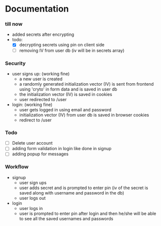 # Documentation

### till now
- added secrets after encrypting
- todo:
    - [x] decrypting secrets using pin on client side
    - [ ] removing IV from user db (iv will be in secrets array)

### Security
- user signs up: (working fine)
    - a new user is created
    - a randomly generated initialization vector (IV) is sent from frontend using 'cryto' in form data and is saved in user db
    - the initialization vector (IV) is saved in cookies
    - user redirected to /user
- login: (working fine)
    - user gets logged in using email and password
    - initialization vector (IV) from user db is saved in browser cookies
    - redirect to /user

### Todo
- [ ] Delete user account
- [ ] adding form validation in login like done in signup
- [ ] adding popup for messages

### Workflow
- signup
    - user sign ups
    - user adds secret and is prompted to enter pin (iv of the secret is saved along with username and password in the db)
    - user logs out
- login
    - user logs in
    - user is prompted to enter pin after login and then he/she will be able to see all the saved usernames and passwords

